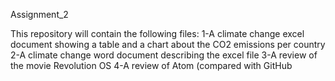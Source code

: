 Assignment_2

This repository will contain the following files: 1-A climate change excel document showing a table and a chart about the CO2 emissions per country 2-A climate change word document describing the excel file 3-A review of the movie Revolution OS 4-A review of Atom (compared with GitHub
